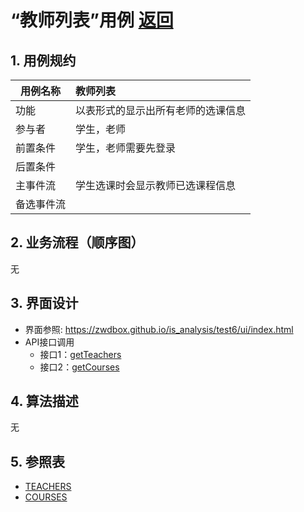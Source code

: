 ﻿<!-- markdownlint-disable MD033-->
<!-- 禁止MD033类型的警告 https://www.npmjs.com/package/markdownlint -->

# “教师列表”用例 [返回](../README.md)
## 1. 用例规约

|用例名称|教师列表|
|-------|:-------------|
|功能|以表形式的显示出所有老师的选课信息|
|参与者|学生，老师|
|前置条件|学生，老师需要先登录|
|后置条件| |
|主事件流|学生选课时会显示教师已选课程信息 |
|备选事件流| |

## 2. 业务流程（顺序图） 

无

## 3. 界面设计
- 界面参照: https://zwdbox.github.io/is_analysis/test6/ui/index.html
- API接口调用
    - 接口1：[getTeachers](../Interface/getTeachers.md)
    - 接口2：[getCourses](../Interface/getCourses.md)

## 4. 算法描述

无

## 5. 参照表

- [TEACHERS](../数据库设计.md/#TEACHERS)
- [COURSES](../数据库设计.md/#COURSES)

